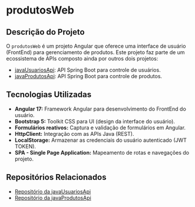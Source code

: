 # produtosWeb

## Descrição do Projeto

O `produtosWeb` é um projeto Angular que oferece uma interface de usuário (FrontEnd) para gerenciamento de produtos. Este projeto faz parte de um ecossistema de APIs composto ainda por outros dois projetos:

- [javaUsuariosApi](https://github.com/sergio-coti/javaUsuariosApi): API Spring Boot para controle de usuários.
- [javaProdutosApi](https://github.com/sergio-coti/javaProdutosApi): API Spring Boot para controle de produtos.

## Tecnologias Utilizadas

- **Angular 17:** Framework Angular para desenvolvimento do FrontEnd do usuário.
- **Bootstrap 5:** Toolkit CSS para UI (design da interface do usuário).
- **Formulários reativos:** Captura e validação de formulários em Angular.
- **HttpClient:** Integração com as APIs Java (REST).
- **LocalStorage:** Armazenar as credenciais do usuário autenticado (JWT TOKEN).
- **SPA - Single Page Application:** Mapeamento de rotas e navegações do projeto.

## Repositórios Relacionados

- [Repositório da javaUsuariosApi](https://github.com/sergio-coti/javaUsuariosApi)
- [Repositório da javaProdutosApi](https://github.com/sergio-coti/javaProdutosApi)
